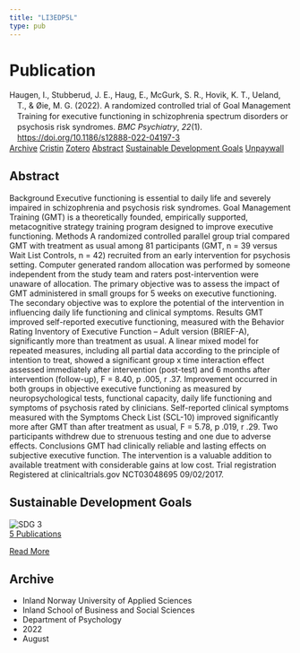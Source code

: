 ```yaml
---
title: "LI3EDP5L"
type: pub
---
```

<h1>Publication</h1>
<article id="csl-bib-container-LI3EDP5L" class="csl-bib-container">
  <div class="csl-bib-body" style="line-height: 1.35; padding-left: 1em; text-indent:-1em;">
  <div class="csl-entry">Haugen, I., Stubberud, J. E., Haug, E., McGurk, S. R., Hovik, K. T., Ueland, T., &amp; &#xD8;ie, M. G. (2022). A randomized controlled trial of Goal Management Training for executive functioning in schizophrenia spectrum disorders or psychosis risk syndromes. <i>BMC Psychiatry</i>, <i>22</i>(1). <a href="https://doi.org/10.1186/s12888-022-04197-3">https://doi.org/10.1186/s12888-022-04197-3</a></div>
</div>
  <div class="csl-bib-buttons">
    <a href="#taxonomy-article-LI3EDP5L" class="csl-bib-button">Archive</a>
    <a href="https://app.cristin.no/results/show.jsf?id=2042608" alt="Cristin URL" class="csl-bib-button">Cristin</a>
    <a href="http://zotero.org/groups/5402882/items/LI3EDP5L" alt="Zotero URL" class="csl-bib-button">Zotero</a>
    <a href="#abstract-article-LI3EDP5L" class="csl-bib-button">Abstract</a>
    <a href="#sdg-article-LI3EDP5L" class="csl-bib-button">Sustainable Development Goals</a>
    <a href="https://bmcpsychiatry.biomedcentral.com/counter/pdf/10.1186/s12888-022-04197-3" class="csl-bib-button">Unpaywall</a>
  </div>
  <div id="csl-bib-meta-container-LI3EDP5L"></div>
</article>
<div id="csl-bib-meta-LI3EDP5L" class="csl-bib-meta">
  <article id="abstract-article-LI3EDP5L" class="abstract-article">
    <h1>Abstract</h1>
    Background Executive functioning is essential to daily life and severely impaired in schizophrenia and psychosis risk syndromes. Goal Management Training (GMT) is a theoretically founded, empirically supported, metacognitive strategy training program designed to improve executive functioning. Methods A randomized controlled parallel group trial compared GMT with treatment as usual among 81 participants (GMT, n = 39 versus Wait List Controls, n = 42) recruited from an early intervention for psychosis setting. Computer generated random allocation was performed by someone independent from the study team and raters post-intervention were unaware of allocation. The primary objective was to assess the impact of GMT administered in small groups for 5 weeks on executive functioning. The secondary objective was to explore the potential of the intervention in influencing daily life functioning and clinical symptoms. Results GMT improved self-reported executive functioning, measured with the Behavior Rating Inventory of Executive Function – Adult version (BRIEF-A), significantly more than treatment as usual. A linear mixed model for repeated measures, including all partial data according to the principle of intention to treat, showed a significant group x time interaction effect assessed immediately after intervention (post-test) and 6 months after intervention (follow-up), F = 8.40, p .005, r .37. Improvement occurred in both groups in objective executive functioning as measured by neuropsychological tests, functional capacity, daily life functioning and symptoms of psychosis rated by clinicians. Self-reported clinical symptoms measured with the Symptoms Check List (SCL-10) improved significantly more after GMT than after treatment as usual, F = 5.78, p .019, r .29. Two participants withdrew due to strenuous testing and one due to adverse effects. Conclusions GMT had clinically reliable and lasting effects on subjective executive function. The intervention is a valuable addition to available treatment with considerable gains at low cost. Trial registration Registered at clinicaltrials.gov NCT03048695 09/02/2017.
  </article>
  <article id="sdg-article-LI3EDP5L" class="sdg-article">
    <h1>Sustainable Development Goals</h1>
    <div class="sdg-container"><div id="sdg3" class="sdg"> <img src="{{< params subfolder >}}images/sdg/sdg03_en.png" class="image" alt="SDG 3"> <div class="sdg-overlay"> <a href="{{< params subfolder >}}en/archive/?sdg=3#archive" class="sdg-publication-count"><span>5</span> Publications</a> <p><a href="https://sdgs.un.org/goals/goal3" class="sdg-read-more">Read More</a></p> </div> </div></div>
  </article>
  <article id="taxonomy-article-LI3EDP5L" class="taxonomy-article">
    <h1>Archive</h1>
    <ul>
      <li>Inland Norway University of Applied Sciences</li>
      <li>Inland School of Business and Social Sciences</li>
      <li>Department of Psychology</li>
      <li>2022</li>
      <li>August</li>
    </ul>
  </article>
</div>
